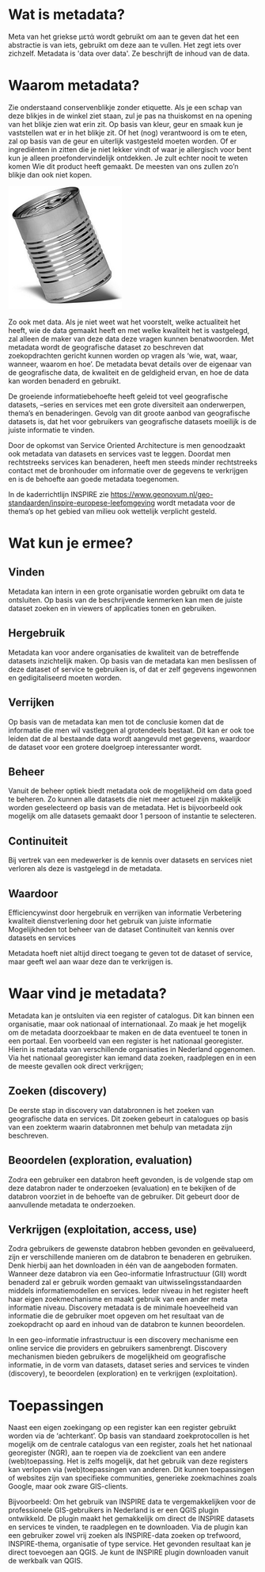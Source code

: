 # Wat is metadata?

Meta van het griekse μετά wordt gebruikt om aan te geven dat het een abstractie is van iets, gebruikt om deze aan te vullen. Het zegt iets over zichzelf. Metadata is 'data over data'. Ze beschrijft de inhoud van de data.

# Waarom metadata?

Zie onderstaand conservenblikje zonder etiquette. Als je een schap van deze blikjes in de winkel ziet staan, zul je pas na thuiskomst en na opening van het blikje zien wat erin zit. Op basis van kleur, geur en smaak kun je vaststellen wat er in het blikje zit. Of het (nog) verantwoord is om te eten, zal op basis van de geur en uiterlijk vastgesteld moeten worden. Of er ingrediënten in zitten die je niet lekker vindt of waar je allergisch voor bent kun je alleen proefondervindelijk ontdekken. Je zult echter nooit te weten komen Wie dit product heeft gemaakt. De meesten van ons zullen zo’n blikje dan ook niet kopen. 

![Voorbeeld van een blikje zonder label](media/images/Blikje.jpg)

Zo ook met data. Als je niet weet wat het voorstelt, welke actualiteit het heeft, wie de data gemaakt heeft en met welke kwaliteit het is vastgelegd, zal alleen de maker van deze data deze vragen kunnen benatwoorden.
Met metadata wordt de geografische dataset zo beschreven dat zoekopdrachten gericht kunnen worden op vragen als ‘wie, wat, waar, wanneer, waarom en hoe’. De metadata bevat details over de eigenaar van de geografische data, de kwaliteit en de geldigheid ervan, en hoe de data kan worden benaderd en gebruikt. 

De groeiende informatiebehoefte heeft geleid tot veel geografische datasets, –series en services met een grote diversiteit aan onderwerpen, thema’s en benaderingen. Gevolg van dit groote aanbod van geografische datasets is, dat het voor gebruikers van geografische datasets moeilijk is de juiste informatie te vinden.

Door de opkomst van Service Oriented Architecture is men genoodzaakt ook metadata van datasets en services vast te leggen. Doordat men rechtstreeks services kan benaderen, heeft men steeds minder rechtstreeks contact met de bronhouder om informatie over de gegevens te verkrijgen en is de behoefte aan goede metadata toegenomen.

In de kaderrichtlijn INSPIRE zie https://www.geonovum.nl/geo-standaarden/inspire-europese-leefomgeving wordt metadata voor de thema’s op het gebied van milieu ook wettelijk verplicht gesteld.

# Wat kun je ermee?

## Vinden

Metadata kan intern in een grote organisatie worden gebruikt om data te ontsluiten. Op basis van de beschrijvende kenmerken kan men de juiste dataset zoeken en in viewers of applicaties tonen en gebruiken.

## Hergebruik

Metadata kan voor andere organisaties de kwaliteit van de betreffende datasets inzichtelijk maken. Op basis van de metadata kan men beslissen of deze dataset of service te gebruiken is, of dat er zelf gegevens ingewonnen en gedigitaliseerd moeten worden.

## Verrijken

Op basis van de metadata kan men tot de conclusie komen dat de informatie die men wil vastleggen al grotendeels bestaat. Dit kan er ook toe leiden dat de al bestaande data wordt aangevuld met gegevens, waardoor de dataset voor een grotere doelgroep interessanter wordt.

## Beheer

Vanuit de beheer optiek biedt metadata ook de mogelijkheid om data goed te beheren. Zo kunnen alle datasets die niet meer actueel zijn makkelijk worden geselecteerd op basis van de metadata. Het is bijvoorbeeld ook mogelijk om alle datasets gemaakt door 1 persoon of instantie te selecteren.

## Continuiteit

Bij vertrek van een medewerker is de kennis over datasets en services niet verloren als deze is vastgelegd in de metadata. 

## Waardoor

Efficiencywinst door hergebruik en verrijken van informatie
Verbetering kwaliteit dienstverlening door het gebruik van juiste informatie
Mogelijkheden tot beheer van de dataset
Continuiteit van kennis over datasets en services

Metadata hoeft niet altijd direct toegang te geven tot de dataset of service, maar geeft wel aan waar deze dan te verkrijgen is.

# Waar vind je metadata?

Metadata kan je ontsluiten via een register of catalogus. Dit kan binnen een organisatie, maar ook nationaal of internationaal. Zo maak je het mogelijk om de metadata doorzoekbaar te maken en de data eventueel te tonen in een portaal. Een voorbeeld van een register is het nationaal georegister. Hierin is metadata van verschillende organisaties in Nederland opgenomen. Via het nationaal georegister kan iemand data zoeken, raadplegen en in een de meeste gevallen ook direct verkrijgen;

## Zoeken (discovery) 

De eerste stap in discovery van databronnen is het zoeken van geografische data en services. Dit zoeken gebeurt in catalogues op basis van een zoekterm waarin databronnen met behulp van metadata zijn beschreven.

## Beoordelen (exploration, evaluation) 

Zodra een gebruiker een databron heeft gevonden, is de volgende stap om deze databron nader te onderzoeken (evaluation) en te bekijken of de databron voorziet in de behoefte van de gebruiker. Dit gebeurt door de aanvullende metadata te onderzoeken.

## Verkrijgen (exploitation, access, use) 
Zodra gebruikers de gewenste databron hebben gevonden en geëvalueerd, zijn er verschillende manieren om de databron te benaderen en gebruiken. Denk hierbij aan het downloaden in één van de aangeboden formaten. Wanneer deze databron via een Geo-informatie Infrastructuur (GII) wordt benaderd zal er gebruik worden gemaakt van uitwisselingsstandaarden middels informatiemodellen en services.
Ieder niveau in het register heeft haar eigen zoekmechanisme en maakt gebruik van een ander meta informatie niveau. Discovery metadata is de minimale hoeveelheid van informatie die de gebruiker moet opgeven om het resultaat van de zoekopdracht op aard en inhoud van de databron te kunnen beoordelen.

In een geo-informatie infrastructuur is een discovery mechanisme een online service die providers en gebruikers samenbrengt. Discovery mechanismen bieden gebruikers de mogelijkheid om geografische informatie, in de vorm van datasets, dataset series and services te vinden (discovery), te beoordelen (exploration) en te verkrijgen (exploitation).

# Toepassingen

Naast een eigen zoekingang op een register kan een register gebruikt worden via de ‘achterkant’. Op basis van standaard zoekprotocollen is het mogelijk om de centrale catalogus van een register, zoals het het nationaal georegister (NGR), aan te roepen via de zoekclient van een andere (web)toepassing. Het is zelfs mogelijk, dat het gebruik van deze registers kan verlopen via (web)toepassingen van anderen. Dit kunnen toepassingen of websites zijn van specifieke communities, generieke zoekmachines zoals Google, maar ook zware GIS-clients.

Bijvoorbeeld: 
Om het gebruik van INSPIRE data te vergemakkelijken voor de professionele GIS-gebruikers in Nederland is er een QGIS plugin ontwikkeld. De plugin maakt het gemakkelijk om direct de INSPIRE datasets en services te vinden, te raadplegen en te downloaden. Via de plugin kan een gebruiker zowel vrij zoeken als INSPIRE-data zoeken op trefwoord, INSPIRE-thema, organisatie of type service. Het gevonden resultaat kan je direct toevoegen aan QGIS. Je kunt de INSPIRE plugin downloaden vanuit de werkbalk van QGIS.
<!-- het EduGIS-portaal heeft een zoekclient ontwikkeld, dat dataservices zoekt in het nationaal georegister op basis van hun metadata. Dit mechanisme werkt als volgt. De leerling zoekt via de zoekclient op de zoekpagina van het EduGIS-portaal naar web mapping services, aangeboden conform de OGC WMS standaard. De vraag wordt gesteld aan het nationaal georegister via een afgesproken (standaard) zoekprotocol. Het nationaal georegister geeft de resultaten van de zoekvraag terug aan de EduGIS-zoekclient, die de resultaten in eigen vorm en uiterlijk aan de leerling toont. Indien de leerling een geschikte web mapping service (WMS) heeft gevonden, kan deze door de EduGIS-kaartviewer worden getoond. Dit alles wordt op basis van afgesproken metadata- en catalogus-standaarden afgehandeld. De zoekclient wordt door het nationaal georegister als API beschikbaar gesteld, zodat deze ook snel en eenvoudig ingezet kan worden door anderen.
 -->
<!-- # Opdracht discovery

Open http://nationaalgeoregister.nl

- Zoek op grondgebruik vervolgens op bodemgebruik en vervolgens landgebruik. Vergelijk de resultaten.
- Welke dataset kun je direct als service benaderen en welke kun je downloaden?
- In de metadata van het Planbureau voor de Leefomgeving (PBL) is de link opgenomen naar de mapserver van het PBL. Zoek deze link op.
- Welk trefwoord wordt het meest toegepast? -->



